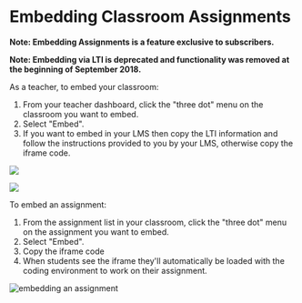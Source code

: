 # Embedding Classroom Assignments

**Note: Embedding Assignments is a feature exclusive to subscribers.**

**Note: Embedding via LTI is deprecated and functionality was removed at the beginning
of September 2018.**

As a teacher, to embed your classroom:

1. From your teacher dashboard, click the "three dot" menu on the classroom you want to embed.
2. Select "Embed".
3. If you want to embed in your LMS then copy the LTI information and follow the instructions
provided to you by your LMS, otherwise copy the iframe code.

![](https://i.imgur.com/FJQFHYK.png)

![](https://i.imgur.com/YXhDjV2.png)


To embed an assignment:

1. From the assignment list in your classroom, click the "three dot" menu on the assignment you
want to embed.
2. Select "Embed".
3. Copy the iframe code
4. When students see the iframe they'll automatically be loaded with the
coding environment to work on their assignment.

![embedding an assignment](https://i.imgur.com/EjqJcSK.png)
